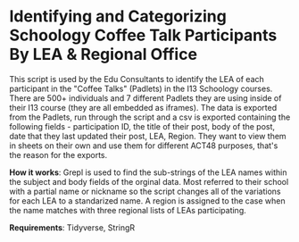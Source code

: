 # Identifying and Categorizing Schoology Coffee Talk Participants By LEA & Regional Office
This script is used by the Edu Consultants to identify the LEA of each participant in the "Coffee Talks" (Padlets) in the I13 Schoology courses. There are 500+ individuals and 7 different Padlets they are using inside of their I13 course (they are all embedded as iframes). The data is exported from the Padlets, run through the script and a csv is exported containing the following fields - participation ID, the title of their post, body of the post, date that they last updated their post, LEA, Region. They want to view them in sheets on their own and use them for different ACT48 purposes, that's the reason for the exports. 

**How it works**:
Grepl is used to find the sub-strings of the LEA names within the subject and body fields of the orginal data. Most referred to their school with a partial name or nickname so the script changes all of the variations for each LEA to a standarized name. A region is assigned to the case when the name matches with three regional lists of LEAs participating. 

**Requirements**: Tidyverse, StringR
